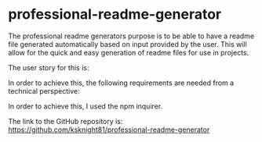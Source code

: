# professional-readme-generator

The professional readme generators purpose is to be able to have a readme file generated automatically based on input provided by the user.  This will allow for the quick and easy generation of readme files for use in projects.

The user story for this is: 


In order to achieve this, the following requirements are needed from a technical perspective:

In order to achieve this, I used the npm inquirer.

The link to the GitHub repository is:  https://github.com/ksknight81/professional-readme-generator 